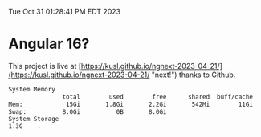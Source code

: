 Tue Oct 31 01:28:41 PM EDT 2023

# Angular 16?


This project is live at [https://kusl.github.io/ngnext-2023-04-21/](https://kusl.github.io/ngnext-2023-04-21/ "next!") thanks to Github.

```bash
System Memory
               total        used        free      shared  buff/cache   available
Mem:            15Gi       1.8Gi       2.2Gi       542Mi        11Gi        12Gi
Swap:          8.0Gi          0B       8.0Gi
System Storage
1.3G	.
